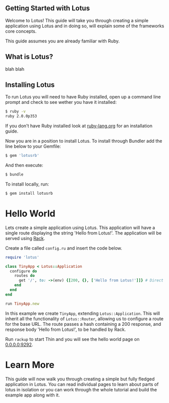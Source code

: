 Getting Started with Lotus
--------------------------
Welcome to Lotus! This guide will take you through creating a simple application
using Lotus and in doing so, will explain some of the frameworks core concepts.

This guide assumes you are already familiar with Ruby.

What is Lotus?
--------------------------
blah blah

Installing Lotus
--------------------------
To run Lotus you will need to have Ruby installed, open up a command line prompt
and check to see wether you have it installed:

```bash
$ ruby -v
ruby 2.0.0p353
```

If you don't have Ruby installed look at [ruby-lang.org](http://ruby-lang.org)
for an installation guide.

Now you are in a position to install Lotus. To install through Bundler add the
line below to your Gemfile:

```bash
$ gem 'lotusrb'
```

And then execute:

```bash
$ bundle
```

To install locally, run:

```bash
$ gem install lotusrb
```

Hello World
==============
Lets create a simple application using Lotus. This application will have a
single route displaying the string 'Hello from Lotus!'. The application will be
served using [Rack](http://wikipedia.org/wiki/Rack_%28web_server_interface%29).

Create a file called `config.ru` and insert the code below.

```ruby
require 'lotus'

class TinyApp < Lotus::Application
  configure do
    routes do
      get '/', to: ->(env) {[200, {}, ['Hello from Lotus!']]} # Direct Rack response
    end
  end
end

run TinyApp.new
```

In this example we create `TinyApp`, extending `Lotus::Application`. This will
inherit all the functionality of `Lotus::Router`, allowing us to configure
a route for the base URL. The route passes a hash containing a 200 response, and
response body 'Hello from Lotus!', to be handled by Rack.

Run `rackup` to start Thin and you will see the hello world page on [0.0.0.0:9292](http://0.0.0.0:9292).

Learn More
==========

This guide will now walk you through creating a simple but fully fledged
application in Lotus. You can read individual pages to learn about parts
of lotus in isolation or you can work through the whole tutorial and build the
example app along with it.
